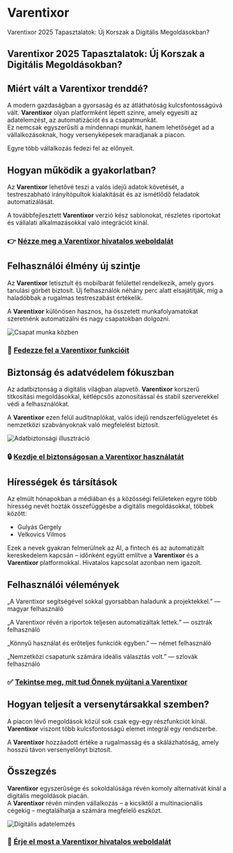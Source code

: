 # Varentixor
Varentixor 2025 Tapasztalatok: Új Korszak a Digitális Megoldásokban?
## Varentixor 2025 Tapasztalatok: Új Korszak a Digitális Megoldásokban?

## Miért vált a Varentixor trenddé?
A modern gazdaságban a gyorsaság és az átláthatóság kulcsfontosságúvá vált. **Varentixor** olyan platformként lépett színre, amely egyesíti az adatelemzést, az automatizációt és a csapatmunkát.  
Ez nemcsak egyszerűsíti a mindennapi munkát, hanem lehetőséget ad a vállalkozásoknak, hogy versenyképesek maradjanak a piacon.  

Egyre több vállalkozás fedezi fel az előnyeit.

## Hogyan működik a gyakorlatban?
Az **Varentixor** lehetővé teszi a valós idejű adatok követését, a testreszabható irányítópultok kialakítását és az ismétlődő feladatok automatizálását.  

A továbbfejlesztett **Varentixor** verzió kész sablonokat, részletes riportokat és vállalati alkalmazásokkal való integrációt kínál.

### 👉 **[Nézze meg a Varentixor hivatalos weboldalát](https://varentixorapp.net)**

## Felhasználói élmény új szintje
Az **Varentixor** letisztult és mobilbarát felülettel rendelkezik, amely gyors tanulási görbét biztosít. Új felhasználók néhány perc alatt elsajátítják, míg a haladóbbak a rugalmas testreszabást értékelik.  

A **Varentixor** különösen hasznos, ha összetett munkafolyamatokat szeretnénk automatizálni és nagy csapatokban dolgozni.

![Csapat munka közben](https://delego.hu/wp-content/uploads/2024/07/pexels-fauxels-3184418-scaled-1-1024x683.jpg)

### 🔗 **[Fedezze fel a Varentixor funkcióit](https://varentixorapp.net)**

## Biztonság és adatvédelem fókuszban
Az adatbiztonság a digitális világban alapvető. **Varentixor** korszerű titkosítási megoldásokkal, kétlépcsős azonosítással és stabil szerverekkel védi a felhasználókat.  

A **Varentixor** ezen felül auditnaplókat, valós idejű rendszerfelügyeletet és nemzetközi szabványoknak való megfelelést biztosít.

![Adatbiztonsági illusztráció](https://www.digitalhungary.hu/uploads/articles/140/13917/lead_800x450.jpg)

### 🔒 **[Kezdje el biztonságosan a Varentixor használatát](https://varentixorapp.net)**

## Hírességek és társítások
Az elmúlt hónapokban a médiában és a közösségi felületeken egyre több híresség nevét hozták összefüggésbe a digitális megoldásokkal, többek között:  

- Gulyás Gergely
- Velkovics Vilmos  

Ezek a nevek gyakran felmerülnek az AI, a fintech és az automatizált kereskedelem kapcsán – időnként együtt említve a **Varentixor** és a **Varentixor** platformokkal. Hivatalos kapcsolat azonban nem igazolt.

## Felhasználói vélemények
„A Varentixor segítségével sokkal gyorsabban haladunk a projektekkel.” — magyar felhasználó  

„A Varentixor révén a riportok teljesen automatizáltak lettek.” — osztrák felhasználó  

„Könnyű használat és erőteljes funkciók egyben.” — német felhasználó  

„Nemzetközi csapatunk számára ideális választás volt.” — szlovák felhasználó  

### ✅ **[Tekintse meg, mit tud Önnek nyújtani a Varentixor](https://varentixorapp.net)**

## Hogyan teljesít a versenytársakkal szemben?
A piacon lévő megoldások közül sok csak egy-egy részfunkciót kínál. **Varentixor** viszont több kulcsfontosságú elemet integrál egy rendszerbe.  

A **Varentixor** hozzáadott értéke a rugalmasság és a skálázhatóság, amely hosszú távon versenyelőnyt biztosít.

## Összegzés
**Varentixor** egyszerűsége és sokoldalúsága révén komoly alternatívát kínál a digitális megoldások piacán.  
A **Varentixor** révén minden vállalkozás – a kicsiktől a multinacionális cégekig – megtalálhatja a számára megfelelő eszközt.  

![Digitális adatelemzés](https://greyskull.hu/wp-content/uploads/2024/04/Colorful-Fantasy-Desktop-Organizer-Wallpaper-3-1024x576.png)

### 🚀 **[Érje el most a Varentixor hivatalos weboldalát](https://varentixorapp.net)**
